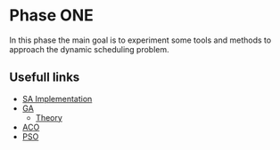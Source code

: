 # Phase ONE
In this phase the main goal is to experiment some tools and methods to approach the dynamic scheduling problem.


## Usefull links

+ [SA Implementation](https://github.com/Morigawa/jobshop_scheduling)
+ [GA](https://github.com/Simonig/JSSP-GA)
  + [Theory](https://github.com/PO-LAB/Intelligent-Manufacturing-Systems/blob/master/GA_Application_Job_Shop_Problem/JSP.md)
+ [ACO](https://github.com/luizhemelo/CN_TrabalhoPratico02)
+ [PSO]()


